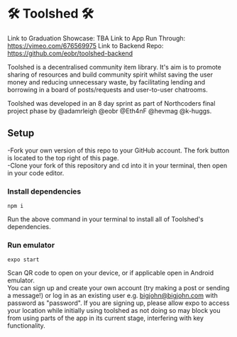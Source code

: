 # 🛠 Toolshed 🛠

Link to Graduation Showcase: TBA
Link to App Run Through: https://vimeo.com/676569975
Link to Backend Repo: https://github.com/eobr/toolshed-backend

Toolshed is a decentralised community item library. It's aim is to promote sharing of resources and build community spirit whilst saving the user money and reducing unnecessary waste, by facilitating lending and borrowing in a board of posts/requests and user-to-user chatrooms.

Toolshed was developed in an 8 day sprint as part of Northcoders final project phase by @adamrleigh @eobr @Eth4nF @hevmag @k-huggs.

## Setup

-Fork your own version of this repo to your GitHub account. The fork button is located to the top right of this page.  
-Clone your fork of this repository and cd into it in your terminal, then open in your code editor.

### Install dependencies

```
npm i
```
Run the above command in your terminal to install all of Toolshed's dependencies.

### Run emulator

```
expo start
```
Scan QR code to open on your device, or if applicable open in Android emulator.  
You can sign up and create your own account (try making a post or sending a message!) or log in as an existing user e.g. bigjohn@bigjohn.com with password as "password".    If you are signing up, please allow expo to access your location while initially using toolshed as not doing so may block you from using parts of the app in its current stage, interfering with key functionality. 


